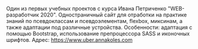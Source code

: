 Один из первых учебных проектов с курса Ивана Петриченко "WEB-разработчик 2020".
Одностраничный сайт для отработки на практике знаний по псевдоклассам и псевдоэлементам, flexbox, миксинам, а также адаптации под различные устройства.
Особенности: адаптация с помощью Bootstrap, использование препроцессора SASS и иконочных шрифтов.
Aдрес: https://www.uber.annakoles.com
